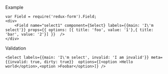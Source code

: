 Example

    var Field = require('redux-form').Field;
    <div>
        <Field name="select1" component={Select} labels={{main: 'I\'m select'}} props={{ options: [{ title: 'foo', value: '1'},{ title: 'bar', value: '2'}] }}  />
    </div>


Validation

    <Select labels={{main: 'I\'m select', invalid: 'I am invalid'}} meta={{invalid: true, dirty: true}}  options={[<option >Hello world</option>,<option >Foobar</option>]} />
